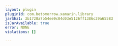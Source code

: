 ```yaml
---
layout: plugin
pluginId: com.betomorrow.xamarin.library
jarSha1: 3b1720a7b54ee9c04d03e5126ff1386c39a65583
isJarAvailable: true
error: NONE
violations: []

---
```


